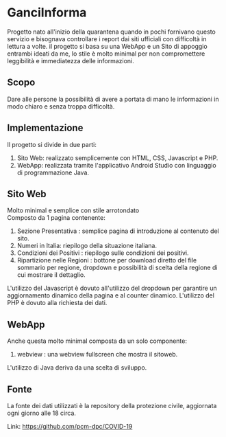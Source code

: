 # GanciInforma
Progetto nato all'inizio della quarantena quando in pochi fornivano questo servizio e bisognava controllare i report dai siti ufficiali con difficoltà in lettura a volte.
il progetto si basa su una WebApp e un Sito di appoggio entrambi ideati da me, lo stile è molto minimal per non compromettere leggibilità e immediatezza delle informazioni.

## Scopo
Dare alle persone la possibilità di avere a portata di mano le informazioni in modo chiaro e senza troppa difficoltà.

## Implementazione
Il progetto si divide in due parti:
  1) Sito Web: realizzato semplicemente con HTML, CSS, Javascript e PHP.
  2) WebApp: realizzata tramite l'applicativo Android Studio con linguaggio di programmazione Java.

## Sito Web
Molto minimal e semplice con stile arrotondato <br>
Composto da 1 pagina contenente:
  1) Sezione Presentativa : semplice pagina di introduzione al contenuto del sito.
  2) Numeri in Italia: riepilogo della situazione italiana.
  3) Condizioni dei Positivi : riepilogo sulle condizioni dei positivi.
  4) Ripartizione nelle Regioni : bottone per download diretto del file sommario per regione, dropdown e possibilità di scelta della regione di cui mostrare il dettaglio.
  
L'utilizzo del Javascript è dovuto all'utilizzo del dropdown per garantire un aggiornamento dinamico della pagina e al counter dinamico.
L'utilizzo del PHP è dovuto alla richiesta dei dati.

## WebApp
Anche questa molto minimal composta da un solo componente:
  1) webview : una webview fullscreen che mostra il sitoweb.
  
 L'utilizzo di Java deriva da una scelta di sviluppo.

## Fonte
La fonte dei dati utilizzati è la repository della protezione civile, aggiornata ogni giorno alle 18 circa.

Link: https://github.com/pcm-dpc/COVID-19
